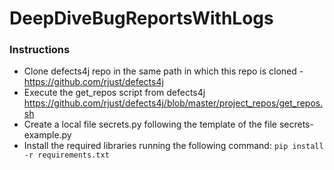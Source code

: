 # DeepDiveBugReportsWithLogs

### Instructions
- Clone defects4j repo in the same path in which this repo is cloned -  https://github.com/rjust/defects4j
- Execute the get_repos script from defects4j https://github.com/rjust/defects4j/blob/master/project_repos/get_repos.sh
- Create a local file secrets.py following the template of the file secrets-example.py
- Install the required libraries running the following command:
```pip install -r requirements.txt```
